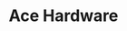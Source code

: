 ---
title: "Ace Hardware"
url: /colorado-springs/ace-hardware-north-circle-drive/
shop: Baumarkt
---